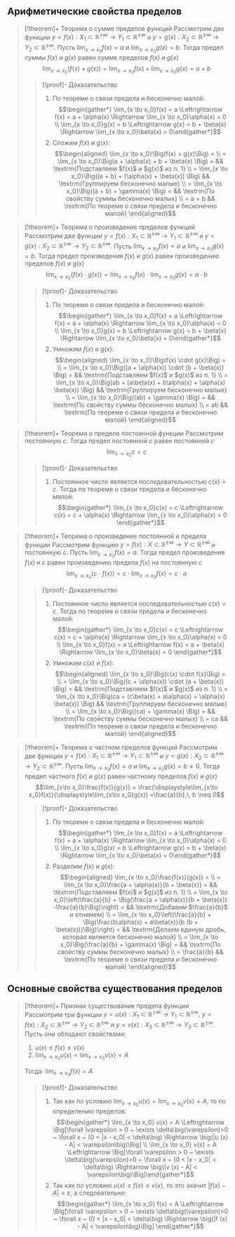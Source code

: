 ## Арифметические свойства пределов
> [!theorem]+ Теорема о cумме пределов функций
> Рассмотрим две функции $y = f(x):X_1 \subset \mathbb{R^{\pm\infty}}\rightarrow Y_1 \subset \mathbb{R^{\pm\infty}}$ и $y= g(x):X_2 \subset \mathbb{R^{\pm\infty}}\rightarrow Y_2 \subset \mathbb{R^{\pm\infty}}$. Пусть $\displaystyle\lim_{x\to x_0}f(x) = a$ и $\displaystyle\lim_{x\to x_0}g(x) = b$. Тогда предел суммы $f(x)$ и $g(x)$ равен сумме пределов $f(x)$ и $g(x)$
> $$\lim_{x\to x_0}\Big(f(x) + g(x)\Big) = \lim_{x\to x_0}f(x) + \lim_{x\to x_0}g(x) = a+b$$
> > [!proof]- Доказательство
> > 1. По теореме о связи предела и бесконечно малой: $$\begin{gather*} \lim_{x \to x_0}f(x) = a \Leftrightarrow f(x) = a + \alpha(x) \Rightarrow \lim_{x \to x_0}\alpha(x) = 0 \\ \lim_{x \to x_0}g(x) = b \Leftrightarrow g(x) = b + \beta(x) \Rightarrow \lim_{x \to x_0}\beta(x) = 0\end{gather*}$$
> > 2. Сложим $f(x)$ и $g(x)$: $$\begin{aligned} \lim_{x \to x_0}\Big(f(x) + g(x)\Big) = \\ = \lim_{x \to x_0}\Big(a + \alpha(x) + b + \beta(x) \Big) = && \textrm{Подставляем $f(x)$ и $g(x)$ из п. 1} \\  = \lim_{x \to x_0}\Big((a + b) + (\alpha(x) + \beta(x)) \Big) && \textrm{Группируем бесконечно малые} \\ = \lim_{x \to x_0}\Big((a + b) + \gamma(x) \Big) =  && \textrm{По свойству суммы бесконечно малых} \\ = a + b  && \textrm{По теореме о связи предела и бесконечно малой} \end{aligned}$$

> [!theorem]+ Теорема о произведение пределов функций
> Рассмотрим две функции $y = f(x):X_1 \subset \mathbb{R^{\pm\infty}}\rightarrow Y_1 \subset \mathbb{R^{\pm\infty}}$ и $y= g(x):X_2 \subset \mathbb{R^{\pm\infty}}\rightarrow Y_2 \subset \mathbb{R^{\pm\infty}}$. Пусть $\displaystyle\lim_{x\to x_0}f(x) = a$ и $\displaystyle\lim_{x\to x_0}g(x) = b$. Тогда предел произведения $f(x)$ и $g(x)$ равен произведению пределов $f(x)$ и $g(x)$
> $$\lim_{x\to x_0}\Big(f(x) \cdot g(x)\Big) = \lim_{x\to x_0}f(x) \cdot \lim_{x\to x_0}g(x) = a\cdot b$$
> > [!proof]- Доказательство
> > 1. По теореме о связи предела и бесконечно малой: $$\begin{gather*} \lim_{x \to x_0}f(x) = a \Leftrightarrow f(x) = a + \alpha(x) \Rightarrow \lim_{x \to x_0}\alpha(x) = 0 \\ \lim_{x \to x_0}g(x) = b \Leftrightarrow g(x) = b + \beta(x) \Rightarrow \lim_{x \to x_0}\beta(x) = 0\end{gather*}$$
> > 2. Умножим $f(x)$ и $g(x)$: $$\begin{aligned} \lim_{x \to x_0}\Big(f(x) \cdot g(x)\Big) = \\ = \lim_{x \to x_0}\Big((a + \alpha(x)) \cdot (b + \beta(x)) \Big) = && \textrm{Подставляем $f(x)$ и $g(x)$ из п. 1} \\  = \lim_{x \to x_0}\Big(ab + (a\beta(x) + b\alpha(x) + \alpha(x) \beta(x)) \Big) && \textrm{Группируем бесконечно малые} \\ = \lim_{x \to x_0}\Big((ab) + \gamma(x) \Big) =  && \textrm{По свойству суммы бесконечно малых} \\ = ab  && \textrm{По теореме о связи предела и бесконечно малой} \end{aligned}$$

> [!theorem]+ Теорема о пределе постоянной функции
> Рассмотрим постоянную $c$. Тогда предел постоянной $c$ равен постоянной $c$
> $$\lim_{x\to x_0}c = c$$
> > [!proof]- Доказательство
> > 1. Постоянное число является последовательностью $c(x) = c$. Тогда по теореме о связи предела и бесконечно малой: $$\begin{gather*} \lim_{x \to x_0}c(x) = c \Leftrightarrow c(x) = c + \alpha(x) \Rightarrow \lim_{x \to x_0}\alpha(x) = 0 \end{gather*}$$

> [!theorem]+ Теорема о произведение постоянной и предела функции
> Рассмотрим функцию $y = f(x):X \subset \mathbb{R^{\pm\infty}}\rightarrow Y \subset \mathbb{R^{\pm\infty}}$ и постоянную $c$. Пусть $\displaystyle\lim_{x\to x_0}f(x) = a$. Тогда предел произведения $f(x)$ и $c$ равен произведению предела $f(x)$ на постоянную $c$
> $$\lim_{x\to x_0}\Big(c \cdot f(x)\Big) = c \cdot \lim_{x\to x_0}f(x) = c \cdot a$$
> > [!proof]- Доказательство
> > 1. Постоянное число является последовательностью $c(x) = c$. Тогда по теореме о связи предела и бесконечно малой: $$\begin{gather*} \lim_{x \to x_0}c(x) = c \Leftrightarrow c(x) = c + \alpha(x) \Rightarrow \lim_{x \to x_0}\alpha(x) = 0 \\ \lim_{x \to x_0}f(x) = a \Leftrightarrow f(x) = a + \beta(x) \Rightarrow \lim_{x \to x_0}\beta(x) = 0 \end{gather*}$$
> > 2. Умножим $c(x)$ и $f(x)$: $$\begin{aligned} \lim_{x \to x_0}\Big(c(x) \cdot f(x)\Big) = \\ = \lim_{x \to x_0}\Big((c + \alpha(x)) \cdot (a + \beta(x)) \Big) = && \textrm{Подставляем $f(x)$ и $g(x)$ из п. 1} \\  = \lim_{x \to x_0}\Big(ca + (c\beta(x) + a\alpha(x) + \alpha(x) \beta(x)) \Big) && \textrm{Группируем бесконечно малые} \\ = \lim_{x \to x_0}\Big((ca) + \gamma(x) \Big) =  && \textrm{По свойству суммы бесконечно малых} \\ = ca  && \textrm{По теореме о связи предела и бесконечно малой} \end{aligned}$$

> [!theorem]+ Теорема о частном пределов функций
> Рассмотрим две функции $y = f(x):X_1 \subset \mathbb{R^{\pm\infty}}\rightarrow Y_1 \subset \mathbb{R^{\pm\infty}}$ и $y= g(x):X_2 \subset \mathbb{R^{\pm\infty}}\rightarrow Y_2 \subset \mathbb{R^{\pm\infty}}$. Пусть $\displaystyle\lim_{x\to x_0}f(x) = a$ и $\displaystyle\lim_{x\to x_0}g(x) = b \neq 0$. Тогда предел частного $f(x)$ и $g(x)$ равен частному пределов $f(x)$ и $g(x)$
> $$\lim_{x\to x_0}\frac{f(x)}{g(x)} = \frac{\displaystyle\lim_{x\to x_0}f(x)}{\displaystyle\lim_{x\to x_0}g(x)} =\frac{a}{b},\, b \neq 0$$
> > [!proof]- Доказательство
> > 1. По теореме о связи предела и бесконечно малой: $$\begin{gather*} \lim_{x \to x_0}f(x) = a \Leftrightarrow f(x) = a + \alpha(x) \Rightarrow \lim_{x \to x_0}\alpha(x) = 0 \\ \lim_{x \to x_0}g(x) = b \Leftrightarrow g(x) = b + \beta(x) \Rightarrow \lim_{x \to x_0}\beta(x) = 0\end{gather*}$$
> > 2. Разделим $f(x)$ и $g(x)$: $$\begin{aligned} \lim_{x \to x_0}\frac{f(x)}{g(x)} = \\ = \lim_{x \to x_0}\frac{a + \alpha(x)}{b + \beta(x)} = && \textrm{Подставляем $f(x)$ и $g(x)$ из п. 1} \\ = \lim_{x \to x_0}\left(\frac{a}{b} + \Big(\frac{a + \alpha(x)}{b + \beta(x)} -\frac{a}{b}\Big)\right) = && \textrm{Добавим $\frac{a}{b}$ и отнимем} \\ = \lim_{x \to x_0}\left(\frac{a}{b} + \Big(\frac{b\alpha(x) + a\beta(x)}{b (b + \beta(x))}\Big)\right) = && \textrm{Делаем единую дробь, которая является бесконечно малой} \\ = \lim_{x \to x_0}\Big(\frac{a}{b} + \gamma(x) \Big) =  && \textrm{По свойству суммы бесконечно малых} \\ = \frac{a}{b}  && \textrm{По теореме о связи предела и бесконечно малой} \end{aligned}$$

## Основные свойства существования пределов
> [!theorem]+ Признак существование предела функции
> Рассмотрим три функции $y= u(x):X_1 \subset \mathbb{R^{\pm\infty}}\rightarrow Y_1 \subset \mathbb{R^{\pm\infty}},\; y=f(x):X_2 \subset \mathbb{R^{\pm\infty}}\rightarrow Y_2 \subset \mathbb{R^{\pm\infty}}$ и $y=v(x):X_3 \subset \mathbb{R^{\pm\infty}}\rightarrow Y_3 \subset \mathbb{R^{\pm\infty}}$. Пусть они обладают свойствами:
> 1. $u(x) \leq f(x) \leq v(x)$
> 2. $\displaystyle\lim_{x\to x_0} u(x) =\displaystyle\lim_{x\to x_0} v(x) = A$
> 
> Тогда: $\displaystyle\lim_{x\to x_0} f(x) = A$ 
> > [!proof]- Доказательство
> > 1. Так как по условию $\displaystyle\lim_{x \to x_0} u(x) =\displaystyle\lim_{x \to x_0} v(x)  = A$, то по определению пределов: $$\begin{gather*} \lim_{x \to x_0} u(x) = A \Leftrightarrow \Big[\forall \varepsilon > 0 ~ \exists \delta\big(\varepsilon)>0 ~ \forall x ~ (0 < |x - x_0| < \delta\big) \Rightarrow \big(|u (x) - A| < \varepsilon\big)\Big] \\ \lim_{x \to x_0} v(x) = A \Leftrightarrow \Big[\forall \varepsilon > 0 ~ \exists \delta\big(\varepsilon)>0 ~ \forall x ~ (0 < |x - x_0| < \delta\big) \Rightarrow \big(|v (x) - A| < \varepsilon\big)\Big]\end{gather*}$$
> > 2. Так как по условию $u(x) \leq f(x) \leq v(x)$, то это значит $|f(x) - A| < \varepsilon$, а следовательно: $$\begin{gather*} \lim_{x \to x_0} f(x) = A \Leftrightarrow \Big[\forall \varepsilon > 0 ~ \exists \delta\big(\varepsilon)>0 ~ \forall x ~ (0 < |x - x_0| < \delta\big) \Rightarrow \big(|f (x) - A| < \varepsilon\big)\Big] \end{gather*}$$
